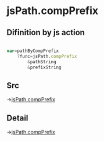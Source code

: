 # jsPath.compPrefix

## Difinition by js action

```js.js

var=pathByCompPrefix
	?func=jsPath.compPrefix
		&pathString
		&prefixString
```

## Src

->[jsPath.compPrefix](https://github.com/puutaro/CommandClick/blob/master/app/src/main/java/com/puutaro/commandclick/fragment_lib/terminal_fragment/js_interface/JsPath.kt#L15)

## Detail

->[jsPath.compPrefix](https://github.com/puutaro/CommandClick/blob/master/md/developer/js_interface/details/JsPath/compPrefix.md)
